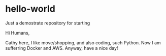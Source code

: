 # hello-world
Just a demostrate repository for starting

Hi Humans,

Cathy here, I like move/shopping, and also coding, such Python. Now I am sufferring Docker and AWS.
Anyway, have a nice day!
